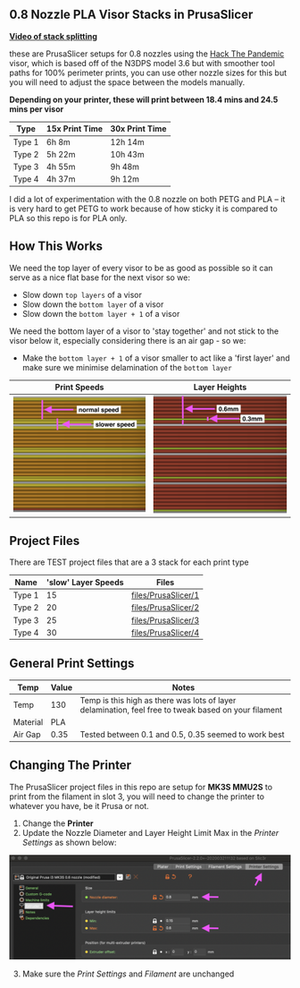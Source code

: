 ## 0.8 Nozzle PLA Visor Stacks in PrusaSlicer

**[Video of stack splitting](https://imgur.com/YbhcxAj)**

these are PrusaSlicer setups for 0.8 nozzles using the [Hack The Pandemic](www.hackthepandemic.co.uk) visor, which is based off of the N3DPS model 3.6 but with smoother tool paths for 100% perimeter prints, you can use other nozzle sizes for this but you will need to adjust the space between the models manually.

**Depending on your printer, these will print between 18.4 mins and 24.5 mins per visor**

| Type | 15x Print Time | 30x Print Time |
| ------- | ------ | ------ |
| Type 1 | 6h 8m | 12h 14m |
| Type 2 | 5h 22m | 10h 43m |
| Type 3 | 4h 55m | 9h 48m |
| Type 4 | 4h 37m | 9h 12m |

I did a lot of experimentation with the 0.8 nozzle on both PETG and PLA – it is very hard to get PETG to work because of how sticky it is compared to PLA so this repo is for PLA only.


## How This Works

We need the top layer of every visor to be as good as possible so it can serve as a nice flat base for the next visor so we:

* Slow down `top layers` of a visor
* Slow down the `bottom layer` of a visor
* Slow down the `bottom layer + 1` of a visor

We need the bottom layer of a visor to 'stay together' and not stick to the visor below it, especially considering there is an air gap - so we:

* Make the `bottom layer + 1` of a visor smaller to act like a 'first layer' and make sure we minimise delamination of the `bottom layer`


| Print Speeds | Layer Heights |
| ------- | ------ |
| ![img](https://github.com/iamacup/visor-stack-printing-0.8-nozzle/raw/master/files/images/layer-speeds.png) | ![img](https://github.com/iamacup/visor-stack-printing-0.8-nozzle/raw/master/files/images/layer-heights.png) |


## Project Files

There are TEST project files that are a 3 stack for each print type

| Name | 'slow' Layer Speeds | Files |
| ------- | ------ | ----- |
| Type 1 | 15 | [files/PrusaSlicer/1](https://github.com/iamacup/visor-stack-printing-0.8-nozzle/tree/master/files/PrusaSlicer/1) |
| Type 2 | 20 | [files/PrusaSlicer/2](https://github.com/iamacup/visor-stack-printing-0.8-nozzle/tree/master/files/PrusaSlicer/2) |
| Type 3 | 25 | [files/PrusaSlicer/3](https://github.com/iamacup/visor-stack-printing-0.8-nozzle/tree/master/files/PrusaSlicer/3) |
| Type 4 | 30 | [files/PrusaSlicer/4](https://github.com/iamacup/visor-stack-printing-0.8-nozzle/tree/master/files/PrusaSlicer/4) |


## General Print Settings

| Temp | Value | Notes |
| ------- | ------ | ------ |
| Temp | 130 | Temp is this high as there was lots of layer delamination, feel free to tweak based on your filament |
| Material | PLA |  |
| Air Gap | 0.35 | Tested between 0.1 and 0.5, 0.35 seemed to work best |


## Changing The Printer

The PrusaSlicer project files in this repo are setup for **MK3S MMU2S** to print from the filament in slot 3, you will need to change the printer to whatever you have, be it Prusa or not. 

1. Change the **Printer**
2. Update the Nozzle Diameter and Layer Height Limit Max in the *Printer Settings* as shown below:

![img](https://github.com/iamacup/visor-stack-printing-0.8-nozzle/raw/master/files/images/diff-printer.png)

3. Make sure the *Print Settings* and *Filament* are unchanged




